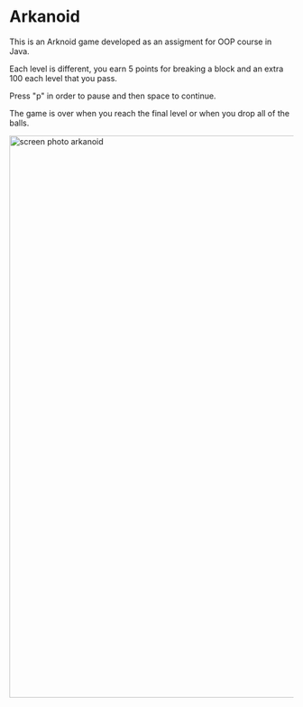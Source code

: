 # Arkanoid
This is an Arknoid game developed as an assigment for OOP course in Java. 

Each level is different, you earn 5 points for breaking a block and an extra 100 each level that you pass. 

Press "p" in order to pause and then space to continue. 

The game is over when you reach the final level or when you drop all of the balls.

<img width="996" alt="screen photo arkanoid" src="https://user-images.githubusercontent.com/94752232/193849955-b9851fdd-6c40-4f47-b79d-7afc1271787a.png">
